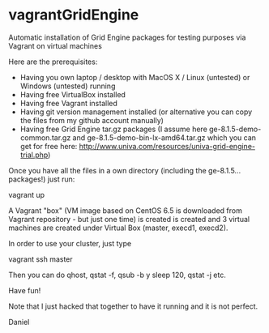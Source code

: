 vagrantGridEngine
=================

Automatic installation of Grid Engine packages for testing purposes via Vagrant on virtual machines

Here are the prerequisites:
- Having you own laptop / desktop with MacOS X / Linux (untested) or Windows (untested) running
- Having free VirtualBox installed
- Having free Vagrant installed
- Having git version management installed (or alternative you can copy the files from my github account manually)
- Having free Grid Engine tar.gz packages (I assume here ge-8.1.5-demo-common.tar.gz and ge-8.1.5-demo-bin-lx-amd64.tar.gz which you can get for free here: http://www.univa.com/resources/univa-grid-engine-trial.php)

Once you have all the files in a own directory (including the ge-8.1.5... packages!)
just run:

vagrant up

A Vagrant "box" (VM image based on CentOS 6.5 is downloaded from Vagrant repository - but just one time)
is created is created and 3 virtual machines are created under Virtual Box (master, execd1, execd2).

In order to use your cluster, just type

vagrant ssh master

Then you can do qhost, qstat -f, qsub -b y sleep 120, qstat -j <jobid> etc.

Have fun!

Note that I just hacked that together to have it running and it is not perfect.

Daniel
